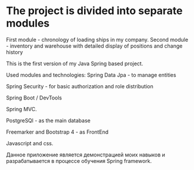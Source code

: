 
# The project is divided into separate modules 
First module - chronology of loading ships in my company.
Second module - inventory and warehouse with detailed display of positions and change history



This is the first version of my Java Spring based project.

Used modules and technologies:
Spring Data Jpa - to manage entities

Spring Security - for basic authorization and role distribution

Spring Boot / DevTools

Spring MVC.

PostgreSQl - as the main database

Freemarker and Bootstrap 4 - as FrontEnd

Javascript and css.

Данное приложение является демонстрацией моих навыков и разрабатывается в процессе обучения Spring framework.

